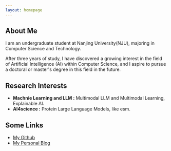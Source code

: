 ```yaml
---
layout: homepage
---
```


## About Me

I am an undergraduate student at Nanjing University(NJU), majoring in Computer Science and Technology.

After three years of study, I have discovered a growing interest in the field of Artificial Intelligence (AI) within Computer Science, and I aspire to pursue a doctoral or master's degree in this field in the future.

## Research Interests

- **Machnie Learning and LLM :** Multimodal LLM and Multimodal Learning, Explainable AI.
- **AI4science :** Protein Large Language Models, like esm.
<!-- - **Machine Learning:** meta-learning, incremental learning, transfer learning -->

## Some Links

- [My Github](https://github.com/bingyang-lei)
- [My Personal Blog](https://blog.haodilei.top/)

<!-- ## News

- TBA -->


<!-- - **[Feb. 2020]** Our paper about incremental learning is accepted to CVPR 2020.
- **[Feb. 2020]** We will host the ACM Multimedia Asia 2020 conference in Singapore!
- **[Sept. 2019]** Our paper about few-shot learning is accepted to NeurIPS 2019.
- **[Mar. 2019]** Our paper about few-shot learning is accepted to CVPR 2019.

{% include_relative _includes/publications.md %}

{% include_relative _includes/services.md %} -->
